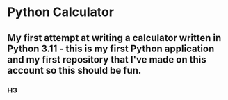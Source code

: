 # Python Calculator

## My first attempt at writing a calculator written in Python 3.11 - this is my first Python application and my first repository that I've made on this account so this should be fun.

### H3